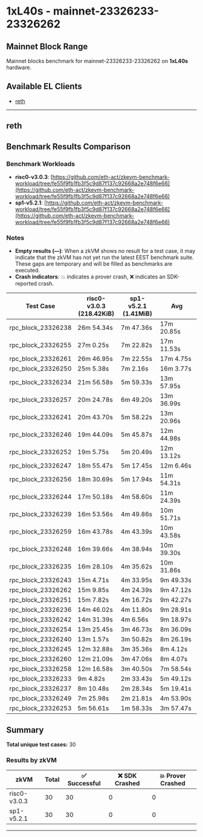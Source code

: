 # 1xL40s - mainnet-23326233-23326262

## Mainnet Block Range

Mainnet blocks benchmark for mainnet-23326233-23326262 on **1xL40s** hardware.

## Available EL Clients

- [reth](#reth)

---

## reth


## Benchmark Results Comparison

### Benchmark Workloads

- **risc0-v3.0.3**: [https://github.com/eth-act/zkevm-benchmark-workload/tree/fe55f9fb1fb3f5c9d87f137c92668a2e748f6e66](https://github.com/eth-act/zkevm-benchmark-workload/tree/fe55f9fb1fb3f5c9d87f137c92668a2e748f6e66)
- **sp1-v5.2.1**: [https://github.com/eth-act/zkevm-benchmark-workload/tree/fe55f9fb1fb3f5c9d87f137c92668a2e748f6e66](https://github.com/eth-act/zkevm-benchmark-workload/tree/fe55f9fb1fb3f5c9d87f137c92668a2e748f6e66)

### Notes

- **Empty results (—)**: When a zkVM shows no result for a test case, it may indicate that the zkVM has not yet run the latest EEST benchmark suite. These gaps are temporary and will be filled as benchmarks are executed.
- **Crash indicators**: 💥 indicates a prover crash, ❌ indicates an SDK-reported crash.

| Test Case | risc0-v3.0.3<br/>(218.42KiB) | sp1-v5.2.1<br/>(1.41MiB) | Avg |
|-----------|-----------|-----------|----------|
| rpc_block_23326238 | 26m 54.34s | 7m 47.36s | 17m 20.85s |
| rpc_block_23326255 | 27m 0.25s | 7m 22.82s | 17m 11.53s |
| rpc_block_23326261 | 26m 46.95s | 7m 22.55s | 17m 4.75s |
| rpc_block_23326250 | 25m 5.38s | 7m 2.16s | 16m 3.77s |
| rpc_block_23326234 | 21m 56.58s | 5m 59.33s | 13m 57.95s |
| rpc_block_23326257 | 20m 24.78s | 6m 49.20s | 13m 36.99s |
| rpc_block_23326241 | 20m 43.70s | 5m 58.22s | 13m 20.96s |
| rpc_block_23326246 | 19m 44.09s | 5m 45.87s | 12m 44.98s |
| rpc_block_23326252 | 19m 5.75s | 5m 20.49s | 12m 13.12s |
| rpc_block_23326247 | 18m 55.47s | 5m 17.45s | 12m 6.46s |
| rpc_block_23326256 | 18m 30.69s | 5m 17.94s | 11m 54.31s |
| rpc_block_23326244 | 17m 50.18s | 4m 58.60s | 11m 24.39s |
| rpc_block_23326239 | 16m 53.56s | 4m 49.86s | 10m 51.71s |
| rpc_block_23326259 | 16m 43.78s | 4m 43.39s | 10m 43.58s |
| rpc_block_23326248 | 16m 39.66s | 4m 38.94s | 10m 39.30s |
| rpc_block_23326235 | 16m 28.10s | 4m 35.62s | 10m 31.86s |
| rpc_block_23326243 | 15m 4.71s | 4m 33.95s | 9m 49.33s |
| rpc_block_23326262 | 15m 9.85s | 4m 24.39s | 9m 47.12s |
| rpc_block_23326251 | 15m 7.82s | 4m 16.72s | 9m 42.27s |
| rpc_block_23326236 | 14m 46.02s | 4m 11.80s | 9m 28.91s |
| rpc_block_23326242 | 14m 31.39s | 4m 6.56s | 9m 18.97s |
| rpc_block_23326254 | 13m 25.45s | 3m 46.73s | 8m 36.09s |
| rpc_block_23326240 | 13m 1.57s | 3m 50.82s | 8m 26.19s |
| rpc_block_23326245 | 12m 32.88s | 3m 35.36s | 8m 4.12s |
| rpc_block_23326260 | 12m 21.09s | 3m 47.06s | 8m 4.07s |
| rpc_block_23326258 | 12m 16.58s | 3m 40.50s | 7m 58.54s |
| rpc_block_23326233 | 9m 4.82s | 2m 33.43s | 5m 49.12s |
| rpc_block_23326237 | 8m 10.48s | 2m 28.34s | 5m 19.41s |
| rpc_block_23326249 | 7m 25.98s | 2m 21.81s | 4m 53.90s |
| rpc_block_23326253 | 5m 56.61s | 1m 58.33s | 3m 57.47s |

## Summary

**Total unique test cases:** 30

### Results by zkVM

| zkVM | Total | ✅ Successful | ❌ SDK Crashed | 💥 Prover Crashed |
|------|-------|---------------|----------------|--------------------|
| risc0-v3.0.3 | 30 | 30 | 0 | 0 |
| sp1-v5.2.1 | 30 | 30 | 0 | 0 |

---


